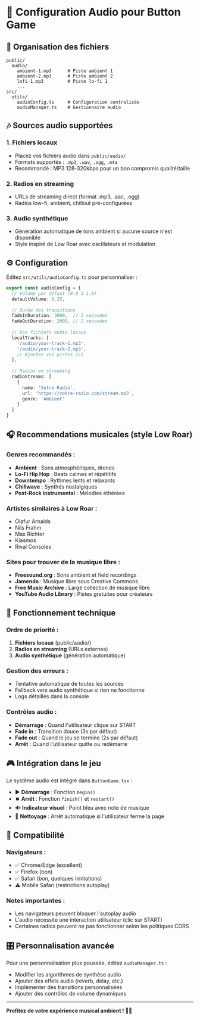 # 🎵 Configuration Audio pour Button Game

## 📁 Organisation des fichiers

```
public/
  audio/
    ambient-1.mp3      # Piste ambient 1
    ambient-2.mp3      # Piste ambient 2
    lofi-1.mp3         # Piste lo-fi 1
    ...
src/
  utils/
    audioConfig.ts     # Configuration centralisée
    audioManager.ts    # Gestionnaire audio
```

## 🎶 Sources audio supportées

### 1. Fichiers locaux
- Placez vos fichiers audio dans `public/audio/`
- Formats supportés : `.mp3`, `.wav`, `.ogg`, `.m4a`
- Recommandé : MP3 128-320kbps pour un bon compromis qualité/taille

### 2. Radios en streaming
- URLs de streaming direct (format .mp3, .aac, .ogg)
- Radios low-fi, ambient, chillout pré-configurées

### 3. Audio synthétique
- Génération automatique de tons ambient si aucune source n'est disponible
- Style inspiré de Low Roar avec oscillateurs et modulation

## ⚙️ Configuration

Éditez `src/utils/audioConfig.ts` pour personnaliser :

```typescript
export const audioConfig = {
  // Volume par défaut (0.0 à 1.0)
  defaultVolume: 0.25,
  
  // Durée des transitions
  fadeInDuration: 3000,  // 3 secondes
  fadeOutDuration: 2000, // 2 secondes
  
  // Vos fichiers audio locaux
  localTracks: [
    '/audio/your-track-1.mp3',
    '/audio/your-track-2.mp3',
    // Ajoutez vos pistes ici
  ],
  
  // Radios en streaming
  radioStreams: [
    {
      name: 'Votre Radio',
      url: 'https://votre-radio.com/stream.mp3',
      genre: 'Ambient'
    }
  ]
}
```

## 🎧 Recommendations musicales (style Low Roar)

### Genres recommandés :
- **Ambient** : Sons atmosphériques, drones
- **Lo-Fi Hip Hop** : Beats calmes et répétitifs  
- **Downtempo** : Rythmes lents et relaxants
- **Chillwave** : Synthés nostalgiques
- **Post-Rock instrumental** : Mélodies éthérées

### Artistes similaires à Low Roar :
- Ólafur Arnalds
- Nils Frahm
- Max Richter
- Kiasmos
- Rival Consoles

### Sites pour trouver de la musique libre :
- **Freesound.org** : Sons ambient et field recordings
- **Jamendo** : Musique libre sous Creative Commons
- **Free Music Archive** : Large collection de musique libre
- **YouTube Audio Library** : Pistes gratuites pour créateurs

## 🔧 Fonctionnement technique

### Ordre de priorité :
1. **Fichiers locaux** (public/audio/)
2. **Radios en streaming** (URLs externes)
3. **Audio synthétique** (génération automatique)

### Gestion des erreurs :
- Tentative automatique de toutes les sources
- Fallback vers audio synthétique si rien ne fonctionne
- Logs détaillés dans la console

### Contrôles audio :
- **Démarrage** : Quand l'utilisateur clique sur START
- **Fade in** : Transition douce (3s par défaut)
- **Fade out** : Quand le jeu se termine (2s par défaut)
- **Arrêt** : Quand l'utilisateur quitte ou redémarre

## 🎮 Intégration dans le jeu

Le système audio est intégré dans `ButtonGame.tsx` :

- ▶️ **Démarrage** : Fonction `begin()`
- ⏹️ **Arrêt** : Fonction `finish()` et `restart()`
- 🔊 **Indicateur visuel** : Point bleu avec note de musique
- 🧹 **Nettoyage** : Arrêt automatique si l'utilisateur ferme la page

## 📱 Compatibilité

### Navigateurs :
- ✅ Chrome/Edge (excellent)
- ✅ Firefox (bon)
- ✅ Safari (bon, quelques limitations)
- ⚠️ Mobile Safari (restrictions autoplay)

### Notes importantes :
- Les navigateurs peuvent bloquer l'autoplay audio
- L'audio nécessite une interaction utilisateur (clic sur START)
- Certaines radios peuvent ne pas fonctionner selon les politiques CORS

## 🎛️ Personnalisation avancée

Pour une personnalisation plus poussée, éditez `audioManager.ts` :

- Modifier les algorithmes de synthèse audio
- Ajouter des effets audio (reverb, delay, etc.)
- Implémenter des transitions personnalisées
- Ajouter des contrôles de volume dynamiques

---

**Profitez de votre expérience musical ambient ! 🎵✨** 